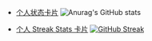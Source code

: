- [个人状态卡片](https://github.com/anuraghazra/github-readme-stats)
![Anurag's GitHub stats](https://github-readme-stats.vercel.app/api?username=GWen124&theme=graywhite&show_icons=true)



- [个人 Streak Stats 卡片](https://github-readme-streak-stats.herokuapp.com/demo/)
[![GitHub Streak](https://github-readme-streak-stats.herokuapp.com?user=GWen124&hide_border=true&date_format=%5BY.%5Dn.j)](https://github.com/GWen124)
